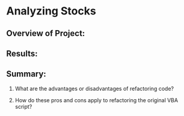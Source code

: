 # Analyzing Stocks

## Overview of Project: 

## Results: 

## Summary: 
1. What are the advantages or disadvantages of refactoring code?

2. How do these pros and cons apply to refactoring the original VBA script?
